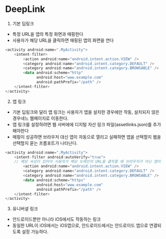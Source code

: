 # DeepLink

1. 기본 딥링크
- 특정 URL을 앱의 특정 화면과 매핑한다
- 사용자가 해당 URL을 클릭하면 매핑된 앱의 화면을 연다
```kt
<activity android:name=".MyActivity">
    <intent-filter>
        <action android:name="android.intent.action.VIEW" />
        <category android:name="android.intent.category.DEFAULT" />
        <category android:name="android.intent.category.BROWSABLE" />
        <data android:scheme="http"
              android:host="www.example.com"
              android:pathPrefix="/path" />
    </intent-filter>
</activity>
```

2. 앱 링크
- 기본 딥링크와 달리 앱 링크는 사용자가 앱을 설치한 경우에만 작동, 설치되지 않은 경우네느 웹페이지로 이동한다.
- 앱 링크를 설정하려면  웹 서버에에  디지털 자산 링크 파일(assetlinks.json)를 추가해야한다
- 매핑이 성공하면 브라우저 대신 앱이 자동으로 열리고 실패하면 앱을 선택할지 웹을 선택할지 묻는 프롬포트가 나타난다.
```kt
<activity android:name=".MyActivity">
    <intent-filter android:autoVerify="true">
    // 해당 속성이 있어야 사용자가 해당 도메인의 URL을 클릭할 때 브라우저가 아닌 앱이 열림
        <action android:name="android.intent.action.VIEW" />
        <category android:name="android.intent.category.DEFAULT" />
        <category android:name="android.intent.category.BROWSABLE" />
        <data android:scheme="https"
              android:host="www.example.com"
              android:pathPrefix="/path" />
    </intent-filter>
</activity>
```

3. 유니버셜 링크
- 안드로이드뿐만 아니라 iOS에서도 작동하는 링크
- 동일한 URL이 iOS에서는 iOS앱으로, 안드로이드에서는 안드로이드 앱으로 연결되도록 설정 가능하다.